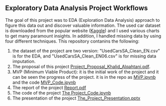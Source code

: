## Exploratory Data Analysis Project Workflows

The goal of this project was to EDA (Exploration Data Analysis) approach to figure this data out and discover valuable information. The used car dataset is downloaded from the popular website ([Kaggle](https://www.kaggle.com/turkibintalib/saudi-arabia-used-cars-dataset)) and I used various charts to get many paramount insights. In addition, I handled missing data by using four different techniques.
This repository contanins the following:
1. the dataset of the project are two version: "UsedCarsSA_Clean_EN.csv" is for the EDA, and "UsedCarsSA_Clean_EN06.csv" is for missing data imputation.
2. The proposal of this project [Project_Proposal_Khalid_Alqahtani.pdf](https://github.com/khalid8060/T0bootcampProject/blob/main/Project_Proposal_Khalid_Alqahtani.pdf "Project_Proposal_Khalid_Alqahtani.pdf").
3. MVP (Minimum Viable Product): it is the initial work of the project and it can be seen the progress of the project. it is in the repo as [MVP.ipynb](https://github.com/khalid8060/T0bootcampProject/blob/main/MVP.ipynb "MVP.ipynb") and the code [MVP_Code.ipynb](https://github.com/khalid8060/T0bootcampProject/blob/main/MVP_Code.ipynb "MVP_Code.ipynb")
4. The report of the project [Report.pdf](https://github.com/khalid8060/T0bootcampProject/blob/main/Report.pdf "Report.pdf")
5. The code of the project [The Project_Code.ipynb](https://github.com/khalid8060/T0bootcampProject/blob/main/The%20Project_Code.ipynb "The Project_Code.ipynb")
6. The presentation of the project [The_Project_Presentation.pptx](https://github.com/khalid8060/T0bootcampProject/blob/main/The_Project_Presentation.pptx "The_Project_Presentation.pptx")

